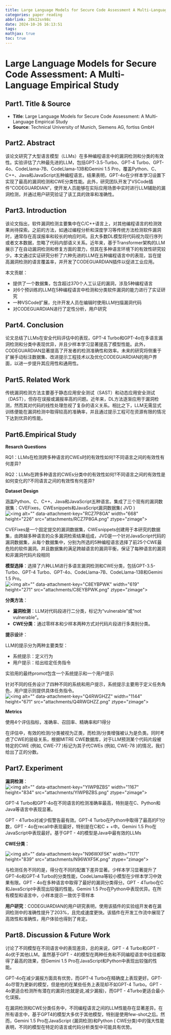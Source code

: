 ```yaml
---
title: Large Language Models for Secure Code Assessment A Multi-Language Empirical Study Language Models
categories: paper reading
abbrlink: 28k12sn98c
date: 2024-10-26 16:13:51
tags:
mathjax: true
toc: true
---
```

<meta name="referrer" content="no-referrer"/>

# Large Language Models for Secure Code Assessment: A Multi-Language Empirical Study

## Part1. Title & Source

*   **Title**: Large Language Models for Secure Code Assessment: A Multi-Language Empirical Study
*   **Source**: Technical University of Munich, Siemens AG, fortiss GmbH

## Part2. Abstract

该论文研究了大型语言模型（LLMs）在多种编程语言中的漏洞检测和分类的有效性。实验评估了六种最先进的LLM，包括GPT-3.5-Turbo、GPT-4 Turbo、GPT-4o、CodeLlama-7B、CodeLlama-13B和Gemini 1.5 Pro，覆盖Python、C、C++、Java和JavaScript五种编程语言。结果表明，GPT-4o在少样本学习设置下实现了最高的漏洞检测和CWE分类性能。此外，研究团队开发了VSCode插件“CODEGUARDIAN”，使开发人员能够在实际应用场景中实时进行LLM辅助的漏洞检测，并通过用户研究验证了该工具的效率和准确性。

## Part3. Introduction

该论文指出，软件漏洞检测主要集中在C/C++语言上，对其他编程语言的检测效果尚待探索。之前的方法，如通过编程分析和深度学习等传统方法检测软件漏洞时，通常存在高误报率和较长的响应时间。且大多数DL模型将代码视为现行序列或者文本数据，忽略了代码内部语义关系。近年来，基于Transformer架构的LLM展示了在自动漏洞检测和修复方面的潜力，但其在多种语言环境下的有效性研究较少。本文通过实证研究分析了六种先进的LLM在五种编程语言中的表现，旨在提高漏洞检测的语言覆盖率，并开发了CODEGUARDIAN插件以促进工业应用。

本文贡献：

*   提供了一个数据集，包含超过370个人工认证的漏洞，涉及5种编程语言
*   对6个预训练的LLM在5种编程语言中检测和分类软件漏洞的能力进行了实证研究
*   一种VSCode扩展，允许开发人员在编辑时使用LLM扫描漏洞代码
*   对CODEGUARDIAN进行了定性分析，用户研究

## Part4. Conclusion

论文总结了LLMs在安全代码评估中的表现，GPT-4 Turbo和GPT-4o在多语言漏洞检测和分类中表现优异，并且少样本学习显著提高了模型性能。此外，CODEGUARDIAN显著提高了开发者的检测准确性和效率。未来的研究将侧重于扩展手动标注数据集、改进提示工程技术以及优化CODEGUARDIAN的用户界面，以进一步提升其应用性和通用性。

## Part5. Related Work

传统漏洞检测方法主要基于静态应用安全测试（SAST）和动态应用安全测试（DAST），但存在误报或漏报率高的问题。近年来，DL方法逐渐应用于漏洞检测，然而其对代码的线性处理忽视了复杂的语义关系。相比之下，LLM无需显式训练便能在漏洞检测中取得较高的准确率，并且通过提示工程可在资源有限的情况下达到优异的性能。

## Part6.Empirical Study

**Resarch Questions**

RQ1：LLMs在检测跨多种语言的CWEs时的有效性如何?不同语言之间的有效性有何差异?

RQ2：LLMs在跨多种语言的CWEs分类中的有效性如何?不同语言之间的有效性是如何变化的?不同语言之间的有效性有何差异?

**Dataset Design**

涵盖Python、C、C++、Java和JavaScript五种语言。集成了三个现有的漏洞数据集：CVEFixes，CWEsnippets和JavaScript漏洞数据集( JVD )![\<img alt="" data-attachment-key="RCZ7P8GA" width="668" height="226" src="attachments/RCZ7P8GA.png" ztype="zimage">](https://img-blog.csdnimg.cn/direct/d509b645945446e3802e1bea4ce55896.png)

CVEFixes是一个固定提交的漏洞数据集，CWEsnippets创建用于本研究的数据集，由跨越多种语言的众多漏洞检索结果组成，JVD是一个针对JavaScript代码的漏洞数据集，从每个数据集中，分别为所选的5种编程语言选择了前25个CWE最危险的软件漏洞。并且数据集的满足跨越语言的漏洞平衡，保证了每种语言的漏洞和非漏洞代码片段相同

**模型选择**：选择了六种LLM进行多语言漏洞检测和CWE分类，包括GPT-3.5-Turbo、GPT-4 Turbo、GPT-4o、CodeLlama-7B、CodeLlama-13B和Gemini 1.5 Pro。![\<img alt="" data-attachment-key="C8EYBPWK" width="619" height="271" src="attachments/C8EYBPWK.png" ztype="zimage">](https://img-blog.csdnimg.cn/direct/bbf5ae24b7524a368eab7cb2b1ddd4c1.png)

**分类方法**：

*   **漏洞检测**：LLM对代码段进行二分类，标记为“vulnerable”或“not vulnerable”。
*   **CWE分类**：通过零样本和少样本两种方式对代码片段进行多类别分类。

**提示设计**：

LLM的提示分为两种主要类型：

*   系统提示：定义行为
*   用户提示：给出给定任务指令

实验用的最终promot包含一个系统提示和一个用户提示

针对不同的任务设计了四种不同的系统和用户提示，系统提示主要用于定义任务角色，用户提示则提供具体任务指令。![\<img alt="" data-attachment-key="Q4RWGHZZ" width="1144" height="671" src="attachments/Q4RWGHZZ.png" ztype="zimage">](https://img-blog.csdnimg.cn/direct/7e99f1e3e389463f9d842306d7aa65ad.png)

**Metrics**

使用4个评估指标，准确率、召回率、精确率和F1得分

在评估中，有效的检测/分类被视为正类，而检测/分类增强被认为是负类。同时考虑了CWE的层级关系，根据MITRE CWE数据库，对于LLM预测某个代码片段被特定的CWE (例如, CWE-77 )标记为其子代CWEs (例如, CWE-78 )的情况，我们给出了正的分数。

## Part7. Experiment

**漏洞检测**：![\<img alt="" data-attachment-key="YIWPBZBS" width="1167" height="834" src="attachments/YIWPBZBS.png" ztype="zimage">](https://img-blog.csdnimg.cn/direct/fa69926508404a6d8d9c3adb93710b9a.png)

GPT-4 Turbo和GPT-4o在不同语言的检测准确率最高，特别是在C、Python和Java等语言中表现显著。

GPT - 4Turbo对减少假警告最有效。GPT-4 Turbo在Python中取得了最高的F1分数，GPT - 4o在recall中表现最好，特别是在C和C + +中。Gemini 1.5 Pro在JavaScript中表现最好。基于GPT - 4的模型是Java中最有效的LLMs

**CWE分类**：

![\<img alt="" data-attachment-key="N96WXF5K" width="1171" height="839" src="attachments/N96WXF5K.png" ztype="zimage">](https://img-blog.csdnimg.cn/direct/8f4425825f5847f689e5207987422974.png)

与检测任务不同的是，得分在不同的配置下差异显著。少样本学习显著提升了GPT-4o和GPT-4 Turbo的分类性能，CodeLlama等较小模型在少样本学习中效果有限。GPT - 4o在多种语言中取得了最好的漏洞分类得分。GPT - 4Turbo在C和JavaScript中表现出较强的性能。Gemini 1.5 Pro在Python中表现优异。在所有模型和语言中，小样本提示一致优于零样本

**用户研究**：CODEGUARDIAN的用户研究表明，使用该插件的实验组开发者在漏洞检测中的准确性提升了203%，且完成速度更快。该插件在开发工作流中展现了高效性和准确性，用户体验也得到了肯定。

## Part8. Discussion & Future Work

讨论了不同模型在不同语言中的表现差异，总的来说，GPT - 4 Turbo和GPT - 4o优于其他LLM。虽然基于GPT - 4的模型在两种任务和不同编程语言中往往都取得了最高的效果，但Gemini 1.5 Pro在JavaScript和Python中表现出较强的性能。

GPT-4o在减少漏报方面具有优势，而GPT-4 Turbo在精确度上表现更好。GPT-4o尽管为更新的模型，但是他的在某些任务上表现却不如GPT-4 Turbo。GPT - 4o更适合检测所有潜在的漏洞(也就是说,减少漏报)，而GPT - 4Turbo更适合最小化误报。

在漏洞检测和CWE分类任务中，不同编程语言之间的LLM性能存在显著差异。在所有语言中，基于GPT4的模型大多优于其他模型，特别是使用few-shot之后。然而，Gemini 1.5 Pro在JavaScript (漏洞检测)和Python ( CWE分类)中的强大性能表明，不同的模型在特定的语言或代码分析类型中可能具有优势。
